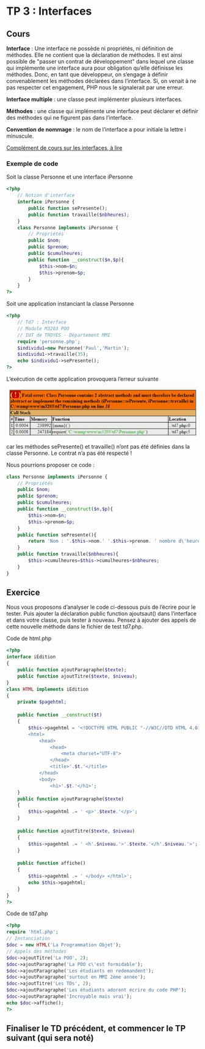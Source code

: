 # TP 3 : Interfaces

## Cours

**Interface** : Une interface ne possède ni propriétés, ni définition de méthodes. Elle ne contient que la déclaration de méthodes. Il est ainsi possible de "passer un contrat de développement" dans lequel une classe qui implémente une interface aura pour obligation qu’elle définisse les méthodes. Donc, en tant que développeur, on s’engage à définir convenablement les méthodes déclarées dans l’interface. Si, on venait à ne pas respecter cet engagement, PHP nous le signalerait par une erreur.

**Interface multiple** : une classe peut implémenter plusieurs interfaces.

**Méthodes** : une classe qui implémente une interface peut déclarer et définir des méthodes qui ne figurent pas dans l’interface.

**Convention de nommage** : le nom de l’interface a pour initiale la lettre i minuscule.

[Complément de cours sur les interfaces, à lire](Les-interfaces-en-PHP.pptx)

### Exemple de code

Soit la classe Personne et une interface iPersonne

````php
<?php
	// Notion d'interface
	interface iPersonne {
		public function sePresente();
		public function travaille($nbheures);
	}
	class Personne implements iPersonne {
		// Propriétés
		public $nom;
		public $prenom;
		public $cumulheures;
		public function __construct($n,$p){
			$this->nom=$n;
			$this->prenom=$p;
		}
	}
?>
````


Soit une application instanciant la classe Personne

````php
<?php
	// Td7 : Interface
	// Module M3203 POO
	// IUT de TROYES - Département MMI
	require 'personne.php';
	$individu1=new Personne('Paul','Martin');
	$individu1->travaille(35);
	echo $individu1->sePresente();
?>
````

L’exécution de cette application provoquera l’erreur suivante

![Message d'erreur](erreur.jpg)

car les méthodes sePresente() et travaille() n’ont pas été définies dans la classe Personne. Le contrat n’a pas été respecté !

Nous pourrions proposer ce code :

````php
class Personne implements iPersonne {
	// Propriétés
	public $nom;
	public $prenom;
	public $cumulheures;
	public function __construct($n,$p){
		$this->nom=$n;
		$this->prenom=$p;
	}
	public function sePresente(){
		return 'Nom : '.$this->nom.' '.$this->prenom. ' nombre d\'heures : '.$this->cumulheures;
	}
	public function travaille($nbheures){
		$this->cumulheures=$this->cumulheures+$nbheures;
	}
}
````

##	Exercice

Nous vous proposons d’analyser le code ci-dessous puis de l’écrire pour le tester.
Puis ajouter la déclaration public function ajoutsaut() dans l’interface et dans votre classe, puis tester à nouveau. Pensez à ajouter des appels de cette nouvelle méthode dans le fichier de test td7.php.

Code de html.php

````php
<?php
interface iEdition
{  
	public function ajoutParagraphe($texte); 
	public function ajoutTitre($texte, $niveau); 
}
class HTML implements iEdition 
{  
	private $pagehtml;   
	
	public function __construct($t)  
	{  
		$this->pagehtml = '<!DOCTYPE HTML PUBLIC "-//W3C//DTD HTML 4.01 Transitional//EN" "http://www.w3.org/TR/html4/loose.dtd"> 
		<html> 
			<head>  
				<head>
					<meta charset="UTF-8">
				</head>
				<title>'.$t.'</title> 
			</head> 
			<body> 
				<h1>'.$t.'</h1>';
	}   
	public function ajoutParagraphe($texte)  
	{  
		$this->pagehtml .= ' <p>'.$texte.'</p>'; 
	}   
	
	public function ajoutTitre($texte, $niveau)  
	{  
		$this->pagehtml .= ' <h'.$niveau.'>'.$texte.'</h'.$niveau.'>'; 
	}   
	
	public function affiche()  
	{  
		$this->pagehtml .= ' </body> </html>'; 
		echo $this->pagehtml; 
	}
}
?>
````

Code de td7.php

````php
<?php
require 'html.php';
// Instanciation
$doc = new HTML('La Programmation Objet');
// Appels des méthodes
$doc->ajoutTitre('La POO', 2);
$doc->ajoutParagraphe('La POO c\'est formidable');
$doc->ajoutParagraphe('Les étudiants en redemandent');
$doc->ajoutParagraphe('surtout en MMI 2ème année');
$doc->ajoutTitre('Les TDs', 2);
$doc->ajoutParagraphe('Les étudiants adorent écrire du code PHP');
$doc->ajoutParagraphe('Incroyable mais vrai');
echo $doc->affiche();
?>
````

## Finaliser le TD précédent, et commencer le TP suivant (qui sera noté)
